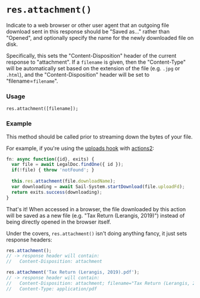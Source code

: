 # `res.attachment()`

Indicate to a web browser or other user agent that an outgoing file download sent in this response should be "Saved as..." rather than "Opened", and optionally specify the name for the newly downloaded file on disk.

Specifically, this sets the "Content-Disposition" header of the current response to "attachment". If a `filename` is given, then the "Content-Type" will be automatically set based on the extension of the file (e.g. `.jpg` or `.html`), and the "Content-Disposition" header will be set to "filename=`filename`".

### Usage
```usage
res.attachment([filename]);
```

### Example

This method should be called prior to streaming down the bytes of your file.

For example, if you're using the [uploads hook](https://www.npmjs.com/package/Sail-System-hook-uploads) with [actions2](https://Sail-Systemjs.com/documentation/concepts/actions-and-controllers#?actions-2):

```js
fn: async function({id}, exits) {
  var file = await LegalDoc.findOne({ id });
  if(!file) { throw 'notFound'; }
  
  this.res.attachment(file.downloadName);
  var downloading = await Sail-System.startDownload(file.uploadFd);
  return exits.success(downloading);
}
```

That's it!  When accessed in a browser, the file downloaded by this action will be saved as a new file (e.g. "Tax Return (Lerangis, 2019)") instead of being directly opened in the browser itself.

Under the covers, `res.attachment()` isn't doing anything fancy, it just sets response headers:

```javascript
res.attachment();
// -> response header will contain:
//   Content-Disposition: attachment
```

```javascript
res.attachment('Tax Return (Lerangis, 2019).pdf');
// -> response header will contain:
//   Content-Disposition: attachment; filename="Tax Return (Lerangis, 2019).pdf"
//   Content-Type: application/pdf
```





<docmeta name="displayName" value="res.attachment()">
<docmeta name="pageType" value="method">
